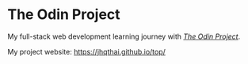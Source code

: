 # The Odin Project
My full-stack web development learning journey with *[The Odin Project](https://www.theodinproject.com/)*.  

My project website: https://jhqthai.github.io/top/
